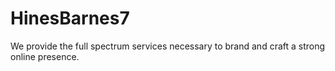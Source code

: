 # HinesBarnes7
We provide the full spectrum services necessary to brand and craft a strong online presence.
